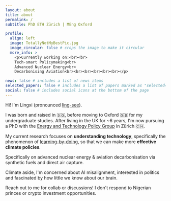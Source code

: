 ```yaml
---
layout: about
title: about
permalink: /
subtitle: PhD ETH Zürich | MEng Oxford

profile:
  align: left
  image: TotallyNotMyBestPic.jpg
  image_circular: false # crops the image to make it circular
  more_info: > 
    <p>Currently working on:<br><br>
    Tech-smart Policymaking<br>
    Advanced Nuclear Energy<br>
    Decarbonising Aviation<br><br><br><br><br><br></p>

news: false # includes a list of news items
selected_papers: false # includes a list of papers marked as "selected={true}"
social: false # includes social icons at the bottom of the page
---
```

Hi! I'm Lingxi (pronounced <u>ling-see</u>). 

I was born and raised in 🇸🇬, before moving to Oxford 🇬🇧 for my undergraduate studies. After living in the UK for ~6 years, I'm now pursuing a PhD with the [Energy and Technology Policy Group](https://epg.ethz.ch/) in Zürich 🇨🇭.

My current research focuses on __understanding technology__, specifically the phenomenon of [learning-by-doing](https://ourworldindata.org/learning-curve), so that we can make more __effective climate policies__. 

Specifically on advanced nuclear energy & aviation decarbonisation via synthetic fuels and direct air capture.

Climate aside, I'm concerned about AI misalignment, interested in politics and fascinated by how little we know about our brain.

Reach out to me for collab or discussions! I don't respond to Nigerian princes or crypto investment opportunities.


